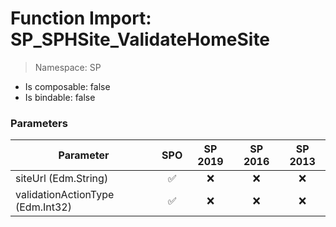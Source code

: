 # Function Import: SP_SPHSite_ValidateHomeSite

> Namespace: SP

- Is composable: false
- Is bindable: false

### Parameters

Parameter | SPO | SP 2019 | SP 2016 | SP 2013
----------|:---:|:-------:|:-------:|:-------:
siteUrl (Edm.String) | ✅ | ❌ | ❌ | ❌
validationActionType (Edm.Int32) | ✅ | ❌ | ❌ | ❌